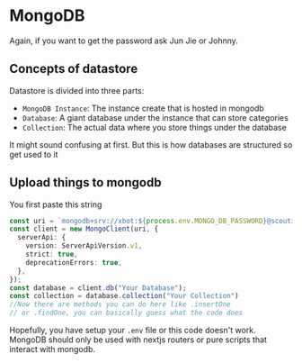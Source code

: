 # MongoDB
Again, if you want to get the password ask Jun Jie or Johnny.

## Concepts of datastore
Datastore is divided into three parts:
* `MongoDB Instance`: The instance create that is hosted in mongodb
* `Database`: A giant database under the instance that can store categories
* `Collection`: The actual data where you store things under the database

It might sound confusing at first. But this is how databases are structured so get used to it

## Upload things to mongodb
You first paste this string
```ts
const uri = `mongodb+srv://xbot:${process.env.MONGO_DB_PASSWORD}@scoutingapp-intothedeep.s6jr6.mongodb.net/?retryWrites=true&w=majority&appName=ScoutingApp-IntoTheDeep`;
const client = new MongoClient(uri, {
  serverApi: {
    version: ServerApiVersion.v1,
    strict: true,
    deprecationErrors: true,
  },
});
const database = client.db("Your Database");
const collection = database.collection("Your Collection")
//Now there are methods you can do here like .insertOne 
// or .findOne, you can basically guess what the code does
```
Hopefully, you have setup your `.env` file or this code doesn't work. MongoDB should only be used with nextjs routers or pure scripts that interact with mongodb.